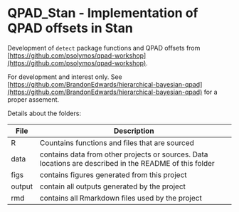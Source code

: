 # QPAD_Stan - Implementation of QPAD offsets in Stan

Development of `detect` package functions and QPAD offsets from [https://github.com/psolymos/qpad-workshop](https://github.com/psolymos/qpad-workshop).

For development and interest only. See [https://github.com/BrandonEdwards/hierarchical-bayesian-qpad](https://github.com/BrandonEdwards/hierarchical-bayesian-qpad) for a  proper assement. 

Details about the folders:

File | Description
---|----------------------------------------------------------
R | Countains functions and files that are sourced
data | contains data from other projects or sources. Data locations are described in the README of this folder
figs | contains figures generated from this project
output | contain all outputs generated by the project
rmd | contains all Rmarkdown files used by the project
